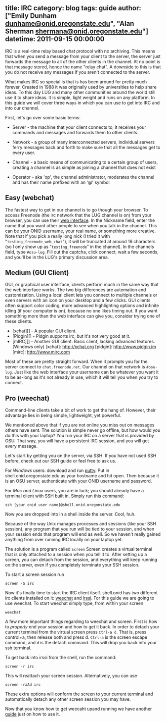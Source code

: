 title: IRC
category: blog
tags: guide
author: ["Emily Dunham <dunhame@onid.oregonstate.edu>", "Alan Sherman <shermana@onid.oregonstate.edu>"]
datetime: 2011-09-15 00:00:00
---

IRC is a real-time relay based chat protocol with no archiving. This means that
when you send a message from your client to the server, the server just
forwards the message to all of the other clients in the channel. At no point is
that message stored, hence the name "relay chat". A downside to this is that
you do not receive any messages if you aren't connected to the server.

What makes IRC so special is that is has been around for pretty much forever.
Created in 1988 it was originally used by universities to help share ideas. To
this day LUG and many other communities around the world still use it to share
ideas. It is simple, light weight and runs on any platform. In this guide we
will cover three ways in which you can use to get into IRC and into our
channel.

[irc]: http://en.wikipedia.org/wiki/IRC

First, let's go over some basic terms:

-   Server - the machine that your client connects to, it receives your
    commands and messages and forwards them to other clients.

-   Network - a group of many interconnected servers, individual servers ferry
    messages back and forth to make sure that all the messages get to every
user.

-   Channel - a basic means of communicating to a certain group of users,
    creating a channel is as simple as joining a channel that does not exist

+   Operator - aka 'op', the channel administrator, moderates the channel and
has their name prefixed with an '@' symbol

Easy (webchat)
--------------

The fastest way to get in our channel is to go though your browser. To access
Freenode (the irc network that the LUG channel is on) from your browser, you
can use their [web interface][freenodeweb]. In the Nickname field, enter the
name that you want other people to see when you talk in the channel. This can
be your ONID username, your real name, or something more creative. Note that if
you pick a really long nick (I tried it with "`testing_freenode_web_chat`"), it
will be truncated at around 16 characters (so I only show up as
"`testing_freenode`" in the channel). In the channels field, type `#osu-lug`.
Fill out the captcha, click connect, wait a few seconds, and you'll be in the
LUG's primary discussion area.

[freenodeweb]: http://webchat.freenode.net/

Medium (GUI Client)
-------------------

GUI, or graphical user interface, clients perform much in the same way that the
web interface works. The two big differences are automation and customization.
Using a local client lets you connect to multiple channels or even servers with
an icon on your desktop and a few clicks. GUI clients often support color
coding,  more advanced highlighting options and infinite idling (if your
computer is on), because no one likes timing out. If you want something more
than the web interface can give you, consider trying one of these clients.

-   [xchat][] - A popular GUI client.
-   [Pidgin][] - Pidgin supports irc, but it's not very good at it.
-   [mIRC][] - Another GUI client. Basic client, lacking advanced features. (Windows only)
[xchat]: http://xchat.org
[pidgin]: http://www.pidgin.im
[mirc]: http://www.mirc.com

Most of these are pretty straight forward. When it prompts you for the server
connect to `chat.freenode.net`. Our channel on that network is `#osu-lug`. Just
like the web interface your username can be whatever you want it to be as-long
as it's not already in use, which it will tell you when you try to connect.

Pro (weechat)
-----------

Command-line clients take a bit of work to get the hang of.
However, their advantage lies in being simple, lightweight, yet powerful.

We mentioned above that if you are not online you miss out on messages others
have sent. The solution is simple never go offline, but how would you do this
with your laptop? You run your IRC on a server that is provided by OSU. That
way, you will have a persistent IRC session, and you will get every message.

Let's start by getting you on the server, via SSH.  If you have not used SSH
before, check out our SSH guide or feel free to ask us.

For *Windows* users: download and run [putty][putty]. Put in
shell.onid.oregonstate.edu as your hostname and hit open. Then because it is an
OSU server, authenticate with your ONID username and password.

For *Mac and Linux* users, you are in luck; you should already have a terminal
client with SSH built in. Simply run this command:

	ssh [your onid user name]@shell.onid.oregonstate.edu

Now you are dropped into in a shell inside the server. Cool, huh.

Because of the way Unix manages processes and sessions (like your SSH session),
any program that you run will be tied to your session, and when your session
ends that program will end as well. So we haven't really gained anything from
over running IRC locally on your laptop yet.

The solution is a program called `screen` Screen creates a virtual terminal
that is only attached to a session when you tell it to. After setting up a
screen, you can detach from the session, and everything will keep running on
the server, even if you completely terminate your SSH session.

To start a screen session run

	screen -S irc

Now it's finally time to start the IRC client itself. shell.onid has two
different irc clients installed on it: [weechat][weechat] and [irssi][irssi].
For this guide we are going to use weechat. To start weechat simply type, from
within your screen

	weechat

A few more important things regarding to weechat and screen. First is how to
*properly* end your session and how to get it back. In order to detach your
current terminal from the virtual screen press `Ctrl-a d`. That is, press
control+a, then release both and press d. `Ctrl-a` is the screen escape
command, and `d` is the detach command. This will drop you back into your ssh
terminal.

To get back into irssi from the shell, run the command:

	screen -r irc

This will *re*attach your screen session. Alternatively, you can use

    screen -raAd irc

These extra options will conform the screen to your current terminal and
automatically detach any other screen session you may have.

Now that you know how to get weecaht upand running we have another
[guide][guide] just on how to use it.

[putty]:http://the.earth.li/~sgtatham/putty/latest/x86/putty.exe
[irssi]: http://www.irssi.org
[weechat]: http://www.weechat.org
[guide]: somewhere
